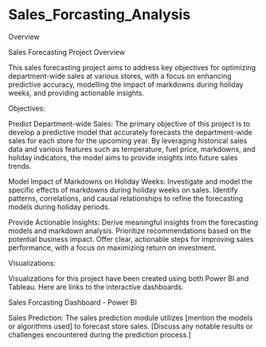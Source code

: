 # Sales_Forcasting_Analysis

Overview

Sales Forecasting Project Overview

This sales forecasting project aims to address key objectives for optimizing department-wide sales at various stores, with a focus on enhancing predictive accuracy, modelling the impact of markdowns during holiday weeks, and providing actionable insights.

Objectives:

Predict Department-wide Sales:
The primary objective of this project is to develop a predictive model that accurately forecasts the department-wide sales for each store for the upcoming year. By leveraging historical sales data and various features such as temperature, fuel price, markdowns, and holiday indicators, the model aims to provide insights into future sales trends.

Model Impact of Markdowns on Holiday Weeks:
Investigate and model the specific effects of markdowns during holiday weeks on sales.
Identify patterns, correlations, and causal relationships to refine the forecasting models during holiday periods.

Provide Actionable Insights:
Derive meaningful insights from the forecasting models and markdown analysis.
Prioritize recommendations based on the potential business impact.
Offer clear, actionable steps for improving sales performance, with a focus on maximizing return on investment.

Visualizations:

Visualizations for this project have been created using both Power BI and Tableau. Here are links to the interactive dashboards.

Sales Forcasting Dashboard - Power BI


 


Sales Prediction:
The sales prediction module utilizes [mention the models or algorithms used] to forecast store sales. [Discuss any notable results or challenges encountered during the prediction process.]


